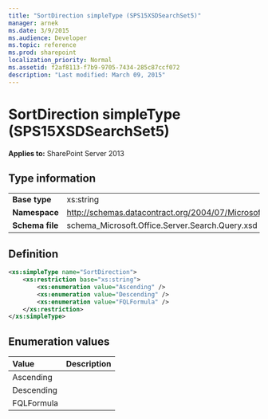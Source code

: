 ```yaml
---
title: "SortDirection simpleType (SPS15XSDSearchSet5)"
manager: arnek
ms.date: 3/9/2015
ms.audience: Developer
ms.topic: reference
ms.prod: sharepoint
localization_priority: Normal
ms.assetid: f2af8113-f7b9-9705-7434-285c87ccf072
description: "Last modified: March 09, 2015"
---
```


# SortDirection simpleType (SPS15XSDSearchSet5)

 
  
 **Applies to:** SharePoint Server 2013
  
## Type information

|||
|:-----|:-----|
|**Base type** <br/> |xs:string  <br/> |
|**Namespace** <br/> |http://schemas.datacontract.org/2004/07/Microsoft.Office.Server.Search.Query  <br/> |
|**Schema file** <br/> |schema_Microsoft.Office.Server.Search.Query.xsd  <br/> |
   
## Definition

```XML
<xs:simpleType name="SortDirection">
    <xs:restriction base="xs:string">
        <xs:enumeration value="Ascending" />
        <xs:enumeration value="Descending" />
        <xs:enumeration value="FQLFormula" />
    </xs:restriction>
</xs:simpleType>

```

## Enumeration values

|**Value**|**Description**|
|:-----|:-----|
|Ascending  <br/> ||
|Descending  <br/> ||
|FQLFormula  <br/> ||
   

